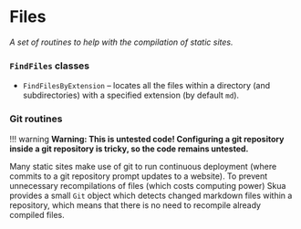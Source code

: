 # Files
*A set of routines to help with the compilation of static sites.*
### `FindFiles` classes
* `FindFilesByExtension` – locates all the files within a directory (and subdirectories) with a specified extension (by default `md`).
### Git routines
!!! warning
    **Warning: This is untested code! Configuring a git repository inside a git repository is tricky, so the code remains untested.**

Many static sites make use of git to run continuous deployment (where commits to a git repository prompt updates to a website). To prevent unnecessary recompilations of files (which costs computing power) Skua provides a small `Git` object which detects changed markdown files within a repository, which means that there is no need to recompile already compiled files. 